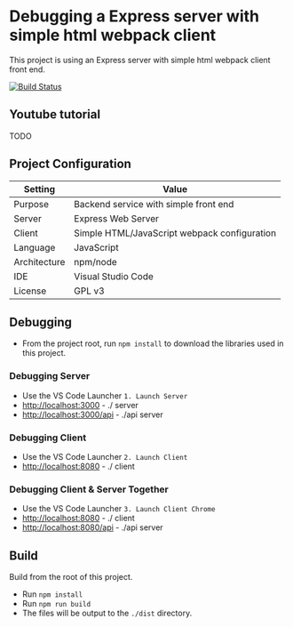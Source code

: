 # Debugging a Express server with simple html webpack client
This project is using an Express server with simple html webpack client front end.

[![Build Status](https://www.travis-ci.org/branflake2267/debugging-express-with-simplehtmlwebpack.svg?branch=master)](https://www.travis-ci.org/branflake2267/debugging-express-with-simplehtmlwebpack)

## Youtube tutorial
TODO

## Project Configuration
| Setting | Value |
| --- | --- |
| Purpose | Backend service with simple front end |
| Server | Express Web Server |
| Client | Simple HTML/JavaScript webpack configuration |
| Language | JavaScript |
| Architecture | npm/node |
| IDE | Visual Studio Code |
| License | GPL v3 |


## Debugging

* From the project root, run `npm install` to download the libraries used in this project.

### Debugging Server

* Use the VS Code Launcher `1. Launch Server`
* [http://localhost:3000](http://localhost:3000) - ./ server
* [http://localhost:3000/api](http://localhost:3000/api) - ./api server

### Debugging Client

* Use the VS Code Launcher `2. Launch Client`
* [http://localhost:8080](http://localhost:8080) - ./ client

### Debugging Client & Server Together

* Use the VS Code Launcher `3. Launch Client Chrome`
* [http://localhost:8080](http://localhost:8080) - ./ client
* [http://localhost:8080/api](http://localhost:8080/api) - ./api server



## Build
Build from the root of this project. 

* Run `npm install`
* Run `npm run build`
* The files will be output to the `./dist` directory.